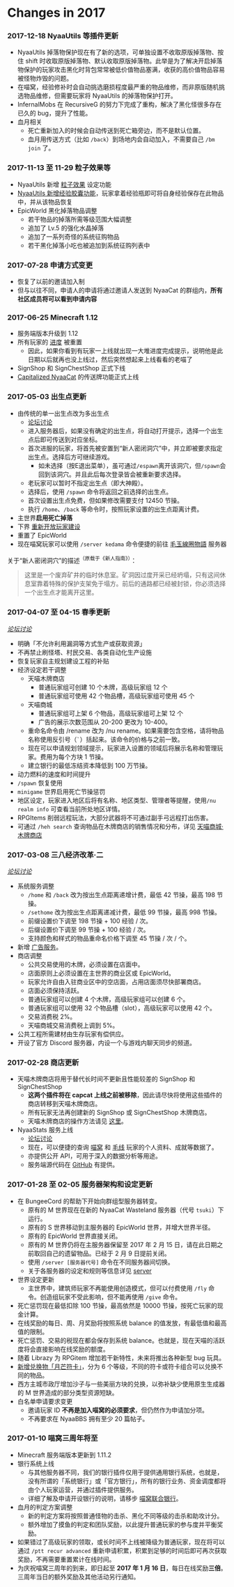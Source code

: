 # Changes in 2017

### 2017-12-18 NyaaUtils 等插件更新

*   NyaaUtils 掉落物保护现在有了新的选项，可单独设置不收取原版掉落物、按住 shift 时收取原版掉落物、默认收取原版掉落物。此举是为了解决开启掉落物保护的玩家攻击黑化时背包常常被低价值物品塞满，收获的高价值物品容易被怪物炸毁的问题。
*   在喵窝，经验修补时会自动挑选磨损程度最严重的物品维修，而非原版随机挑选物品维修，但需要玩家将 NyaaUtils 的掉落物保护打开。
*   InfernalMobs 在 RecursiveG 的努力下完成了重构，解决了黑化怪很多存在已久的 bug，提升了性能。
*   血月相关
    +   死亡重新加入的时候会自动传送到死亡箱旁边，而不是默认位置。
    +   血月用传送方式（比如 `/back`）到场地内会自动加入，不需要自己 `/bm join` 了。

### 2017-11-13 至 11-29 粒子效果等

*   NyaaUtils 新增 [粒子效果](legacy/tutorial/plugins/nyaautils/particle) 设定功能
*   [NyaaUtils 新增经验胶囊功能](https://bbs.nyaa.cat/d/1182)，玩家拿着经验瓶即可将自身经验保存在此物品中，并从该物品恢复
*   EpicWorld 黑化掉落物品调整
    +   若干物品的掉落所需等级范围大幅调整   
    +   追加了 Lv.5 的强化水晶掉落
    +   追加了一系列奇怪的系统征购物品
    +   若干黑化掉落小吃也被追加到系统征购列表中

### 2017-07-28 申请方式变更

*   恢复了以前的邀请加入制
*   但与以往不同，申请人的申请将通过邀请人发送到 NyaaCat 的群组内，**所有社区成员将可以看到申请内容**

### 2017-06-25 Minecraft 1.12

* 服务端版本升级到 1.12
* 所有玩家的 [进度](https://zh.minecraft.wiki/%E8%BF%9B%E5%BA%A6) 被重置
  * <span class="nw-spoiler">因此，如果你看到有玩家一上线就出现一大堆进度完成提示，说明他是此日期以后就再也没上线过，然后突然想起来上线看看的老喵了</span>
* SignShop 和 SignChestShop 正式下线
* [Capitalized NyaaCat](legacy/nyaa/capcat) 的传送牌功能正式上线

### 2017-05-03 出生点更新

*   由传统的单一出生点改为多出生点
    +   [论坛讨论](https://bbs.nyaa.cat/d/985)
    +   进入服务器后，如果没有确定的出生点，将自动打开提示，选择一个出生点后即可传送到对应坐标。
    + 首次进服的玩家，将首先被安置到“新人密闭洞穴”中，并立即被要求指定出生点。选择后方可继续游戏。
      - 如未选择（按E退出菜单），虽可通过`/espawn`离开该洞穴，但`/spawn`会回到该洞穴。并且此后每次登录皆会被重新要求选择。
    +   老玩家可以暂时不指定出生点（即大神殿）。
    +   选择后，使用 `/spawn` 命令将返回之前选择的出生点。
    +   首次设置出生点免费，但如果修改需要支付 12450 节操。
    +   执行 `/home`、`/back` 等命令时，按照玩家设置的出生点距离计费。   
*   主世界**启用死亡掉落**
*   下界 [重新开放玩家建设](https://bbs.nyaa.cat/d/987)
*   重置了 EpicWorld
*   现在喵窝玩家可以使用 `/server kedama` 命令便捷的前往 [毛玉線圈物語](https://craft.moe) 服务器

关于“新人密闭洞穴”的描述<sup>（原载于《新人指南》）</sup>：

> 这里是一个废弃矿井的临时休息室。矿洞因过度开采已经坍塌，只有这间休息室靠着特殊的保护支架免于塌方。前后的通路都已经被封锁，你必须选择一个出生点才能离开这里。
    
### 2017-04-07 至 04-15 春季更新
    
*[论坛讨论](https://bbs.nyaa.cat/d/963)*
    
*   明确「不允许利用漏洞等方式生产或获取资源」
*   不再禁止刷怪塔、村民交易、各类自动化生产设施
*   恢复玩家自主规划建设工程的补贴
*   经济设定若干调整
    +   天喵木牌商店
        -   普通玩家组可创建 10 个木牌，高级玩家组 12 个
        -   普通玩家组可使用 42 个物品槽，高级玩家组可使用 45 个
    +   天喵商城
        -   普通玩家组可上架 6 个物品，高级玩家组可上架 12 个
        -   广告的展示次数范围从 20-200 更改为 10-400。
    +   重命名命令由 /rename 改为 /nu rename。如果需要包含空格，请将物品名称使用反引号（`` ` ``）括起来。该命令的价格与之前一致。
    +   现在可以申请规划领域提示，玩家进入设置的领域后将展示名称和管理玩家。费用为每个方块 1 节操。
    +   建立银行的最低冻结资本降低到 100 万节操。        
*   动力燃料的速度和时间提升
*   `/spawn` 恢复使用
*   `minigame` 世界启用死亡节操惩罚
*   地区设定，玩家进入地区后将有名称、地区类型、管理者等提醒，使用`/nu realm info` 可查看当前所处地区详情。
*   RPGItems 削弱远程玩法，大部分武器将不可通过副手弓远程打出伤害。
*   可通过 `/heh search` 查询物品在木牌商店的销售情况和分布，详见 [天喵商城·木牌商店](legacy/tutorial/plugins/hamsterecohelper.md)
    

### 2017-03-08 三八经济改革·二

*[论坛讨论](https://bbs.nyaa.cat/d/938)*
    
*   系统服务调整
    +   `/home` 和 `/back` 改为按出生点距离递增计费，最低 42 节操，最高 198 节操。
    +   `/sethome` 改为按出生点距离递减计费，最低 99 节操，最高 998 节操。
    +   前缀设置价下调至 198 节操 + 100 经验 / 次。
    +   后缀设置价下调至 99 节操 + 100 经验 / 次。
    +   支持颜色和样式的物品重命名价格下调至 45 节操 / 次 / 个。
*   新增 [广告服务](https://bbs.nyaa.cat/d/935)。
*   商店调整
    +   公共交易使用的木牌，必须设置在店面中。
    +   店面原则上必须设置在主世界的商业区或 EpicWorld。
    +   玩家允许自由入驻商业区中的空店面，占用店面须尽快部署商店。
    +   店面必须保持活跃。
    +   普通玩家组可以创建 4 个木牌，高级玩家组可以创建 6 个。
    +   普通玩家组可以使用 32 个物品槽（slot），高级玩家可以使用 42 个。
    +   交易消费税 2%。
    +   天喵商城交易消费税上调到 5%。
*   公共工程所需建材由生存玩家有偿供应。
* 开设了官方 Discord 服务器，内设一个与游戏内聊天同步的频道。

### 2017-02-28 商店更新

*   天喵木牌商店将用于替代长时间不更新且性能较差的 SignShop 和 SignChestShop
    +   **这两个插件将在 capcat 上线之前被移除**，因此请尽快将使用这些插件的商店转移到天喵木牌商店。
    +   所有玩家无法再创建新的 SignShop 或 SignChestShop 木牌商店。
    +   天喵木牌商店的操作方法请见 [这里](legacy/tutorial/plugins/hamsterecohelper.md)。
*   NyaaStats 服务上线
    +   [论坛讨论](https://bbs.nyaa.cat/d/923)
    +   现在，可以便捷的查询 [喵窝](https://i.nyaa.cat/) 和 [毛线](https://stats.craft.moe/) 玩家的个人资料、成就等数据了。
    +   亦提供公开 API，可用于深入的数据分析等用途。
    +   服务端源代码在 [GitHub](https://github.com/NyaaCat/NyaaStats) 有提供。


### 2017-01-28 至 02-05 服务器架构和设定更新

*   在 BungeeCord 的帮助下开始向群组型服务器转变。
    +   原有的 M 世界现在在新的 NyaaCat Wasteland 服务器（代号 `tsuki`）下运行。
    +   原有的 S 世界移动到主服务器的 EpicWorld 世界，并增大世界半径。
    +   原有的 EpicWorld 世界直接关闭。
    +   原有的 M 世界仍将在主服务器保留至 2017 年 2 月 15 日，请在此日期之前取回自己的遗留物品。已经于 2 月 9 日提前关闭。
    +   使用 `/server [服务器代号]` 命令在不同服务器间切换。
    +   关于各服务器的设定和规则等信息详见 [server](wiki/server-network.md)        
*   世界设定更新
    +   主世界中，建筑师玩家不再能使用创造模式，但可以付费使用 `/fly` 命令。创造组玩家不受此影响，但不能再使用 `/give` 命令。
*   死亡惩罚现在最低扣除 100 节操，最高依然是 10000 节操，按死亡玩家的现金计算。    
*   在线奖励的每日、周、月奖励将按照系统 balance 的值发放，有最低值和最高值的限制。  
*   死亡惩罚、交易的税现在都会保存到系统 balance。也就是，现在天喵的活跃度将会直接影响在线奖励的额度。
*   随着 Librazy 为 RPGitem 增加若干新特性，未来将推出各种新型 bug 玩具。
*   [新增兑换物「月芒符卡」](https://bbs.nyaa.cat/d/876)，分为 6 个等级，不同的符卡或符卡组合可以兑换不同的物品。
*   西方主城市政厅增加沙子与一些美丽方块的兑换，以弥补缺少使用原生生成器的 M 世界造成的部分类型资源短缺。
*   白名单申请要求变更
    +   邀请玩家 ID **不再是加入喵窝的必须要求**，但仍然作为申请加分项。
    +   不再要求在 NyaaBBS 拥有至少 20 篇帖子。
        

### 2017-01-10 喵窝三周年将至

*   Minecraft 服务端版本更新到 1.11.2
*   银行系统上线
    +   与其他服务器不同，我们的银行插件仅用于提供通用银行系统，也就是，没有所谓的「系统银行」或「官方银行」，所有的银行业务、资金调度都将由个人玩家运营，并通过插件提供服务。
    +   详细了解及申请开设银行的说明，请移步 [喵窝联合银行](legacy/nyaa/economics/nyaabank.md)。
*   血月的判定方案调整
    +   新的判定方案将按照普通怪物的击杀、黑化不同等级的击杀和助攻计分。
    +   额外增加了摸鱼的判定和团队奖励，以此提升普通玩家的参与度并平衡奖励。        
*   如果错过了高级玩家的领取，或长时间不上线被降级为普通玩家，现在将可以通过 `/ptt recur advanced` 重新申请积累，积累到足够的时间后即可再次获取奖励，不再需要重置累计在线时间。
*   为庆祝喵窝三周年的到来，即日起至 **2017 年 1 月 16 日**，每日在线奖励**三倍**。三周年当日的额外奖励及其他活动另行通知。
